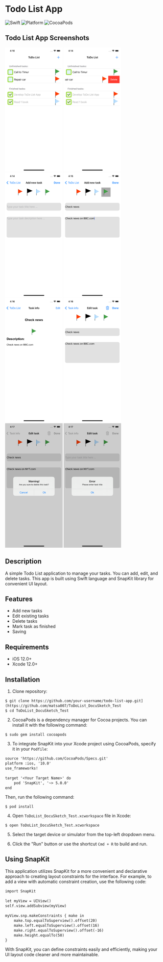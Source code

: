 # Todo List App

![Swift](https://img.shields.io/badge/Swift-5.0-orange.svg)
![Platform](https://img.shields.io/badge/platform-iOS-lightgrey.svg)
![CocoaPods](https://img.shields.io/cocoapods/v/SnapKit.svg)

## Todo List App Screenshots

<img src="https://github.com/matsa007/ToDoList_DocuSketch_Test/blob/main/readme_screenshots/1.png" width="187.5" height="406" alt="Image"> <img src="https://github.com/matsa007/ToDoList_DocuSketch_Test/blob/main/readme_screenshots/2.png" width="187.5" height="406" alt="Image"> <img src="https://github.com/matsa007/ToDoList_DocuSketch_Test/blob/main/readme_screenshots/3.png" width="187.5" height="406" alt="Image"> <img src="https://github.com/matsa007/ToDoList_DocuSketch_Test/blob/main/readme_screenshots/4.png" width="187.5" height="406" alt="Image"> <img src="https://github.com/matsa007/ToDoList_DocuSketch_Test/blob/main/readme_screenshots/5.png" width="187.5" height="406" alt="Image"> <img src="https://github.com/matsa007/ToDoList_DocuSketch_Test/blob/main/readme_screenshots/6.png" width="187.5" height="406" alt="Image"> <img src="https://github.com/matsa007/ToDoList_DocuSketch_Test/blob/main/readme_screenshots/7.png" width="187.5" height="406" alt="Image"> <img src="https://github.com/matsa007/ToDoList_DocuSketch_Test/blob/main/readme_screenshots/8.png" width="187.5" height="406" alt="Image">


## Description

A simple Todo List application to manage your tasks. You can add, edit, and delete tasks. This app is built using Swift language and SnapKit library for convenient UI layout.

## Features

- Add new tasks
- Edit existing tasks
- Delete tasks
- Mark task as finished
- Saving

## Requirements

- iOS 12.0+
- Xcode 12.0+


## Installation

1. Clone repository:
```
$ git clone https://github.com/your-username/todo-list-app.git](https://github.com/matsa007/ToDoList_DocuSketch_Test
$ cd ToDoList_DocuSketch_Test
```
2. CocoaPods is a dependency manager for Cocoa projects. You can install it with the following command:
```
$ sudo gem install cocoapods

```
3. To integrate SnapKit into your Xcode project using CocoaPods, specify it in your `Podfile`:
```
source 'https://github.com/CocoaPods/Specs.git'
platform :ios, '10.0'
use_frameworks!

target '<Your Target Name>' do
    pod 'SnapKit', '~> 5.0.0'
end
```
Then, run the following command:
```
$ pod install
```
4. Open `ToDoList_DocuSketch_Test.xcworkspace` file in Xcode:
```
$ open ToDoList_DocuSketch_Test.xcworkspace
```
5. Select the target device or simulator from the top-left dropdown menu.

6. Click the "Run" button or use the shortcut `Cmd + R` to build and run.

## Using SnapKit

This application utilizes SnapKit for a more convenient and declarative approach to creating layout constraints for the interface. For example, to add a view with automatic constraint creation, use the following code:
```
import SnapKit

let myView = UIView()
self.view.addSubview(myView)

myView.snp.makeConstraints { make in
    make.top.equalToSuperview().offset(20)
    make.left.equalToSuperview().offset(16)
    make.right.equalToSuperview().offset(-16)
    make.height.equalTo(50)
}
```
With SnapKit, you can define constraints easily and efficiently, making your UI layout code cleaner and more maintainable.
